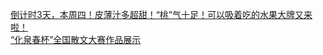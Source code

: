  
[倒计时3天，本周四！皮薄汁多超甜！“桃”气十足！可以吸着吃的水果大牌又来啦！](http://www.dianyue.me/archives/289/joqf5d43wd6hj3jg/)  
[“化泉春杯”全国散文大赛作品展示](http://www.dianyue.me/archives/426/aqesyjdxgfw1dcl2/)